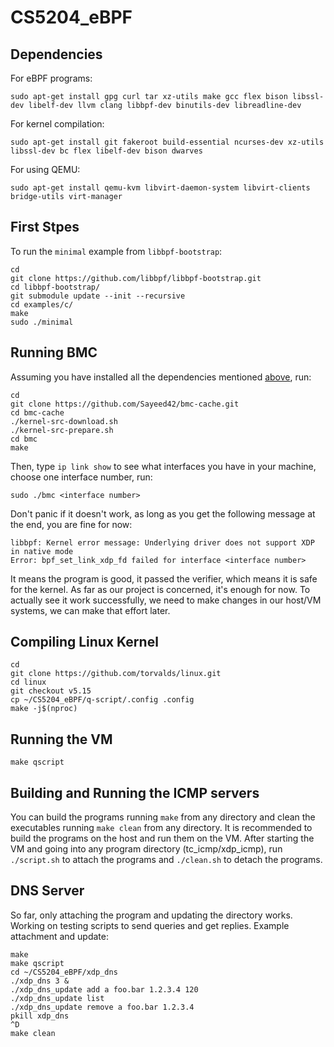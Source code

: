 # CS5204_eBPF
## Dependencies
For eBPF programs:
```
sudo apt-get install gpg curl tar xz-utils make gcc flex bison libssl-dev libelf-dev llvm clang libbpf-dev binutils-dev libreadline-dev
```
For kernel compilation:
```
sudo apt-get install git fakeroot build-essential ncurses-dev xz-utils libssl-dev bc flex libelf-dev bison dwarves
``` 
For using QEMU:
```
sudo apt-get install qemu-kvm libvirt-daemon-system libvirt-clients bridge-utils virt-manager
```

## First Stpes
To run the `minimal` example from `libbpf-bootstrap`:
```
cd
git clone https://github.com/libbpf/libbpf-bootstrap.git
cd libbpf-bootstrap/
git submodule update --init --recursive
cd examples/c/
make
sudo ./minimal
```
## Running BMC
Assuming you have installed all the dependencies mentioned [above](https://github.com/Sayeed42/CS5204_eBPF/edit/main/README.md#dependencies), run:
```
cd
git clone https://github.com/Sayeed42/bmc-cache.git
cd bmc-cache
./kernel-src-download.sh
./kernel-src-prepare.sh
cd bmc
make
```
Then, type `ip link show` to see what interfaces you have in your machine, choose one interface number, run:
```
sudo ./bmc <interface number>
```
Don't panic if it doesn't work, as long as you get the following message at the end, you are fine for now:
```
libbpf: Kernel error message: Underlying driver does not support XDP in native mode
Error: bpf_set_link_xdp_fd failed for interface <interface number>
```
It means the program is good, it passed the verifier, which means it is safe for the kernel. As far as our project is concerned, it's enough for now. To actually see it work successfully, we need to make changes in our host/VM systems, we can make that effort later.

## Compiling Linux Kernel
```
cd
git clone https://github.com/torvalds/linux.git
cd linux
git checkout v5.15
cp ~/CS5204_eBPF/q-script/.config .config
make -j$(nproc)
```

## Running the VM
```
make qscript
```

## Building and Running the ICMP servers
You can build the programs running `make` from any directory and clean the executables running `make clean` from any directory.
It is recommended to build the programs on the host and run them on the VM. After starting the VM and going into any program directory (tc_icmp/xdp_icmp), run `./script.sh` to attach the programs and `./clean.sh` to detach the programs.

## DNS Server
So far, only attaching the program and updating the directory works. Working on testing scripts to send queries and get replies.
Example attachment and update:
```
make
make qscript
cd ~/CS5204_eBPF/xdp_dns
./xdp_dns 3 &
./xdp_dns_update add a foo.bar 1.2.3.4 120
./xdp_dns_update list
./xdp_dns_update remove a foo.bar 1.2.3.4
pkill xdp_dns
^D
make clean
```
